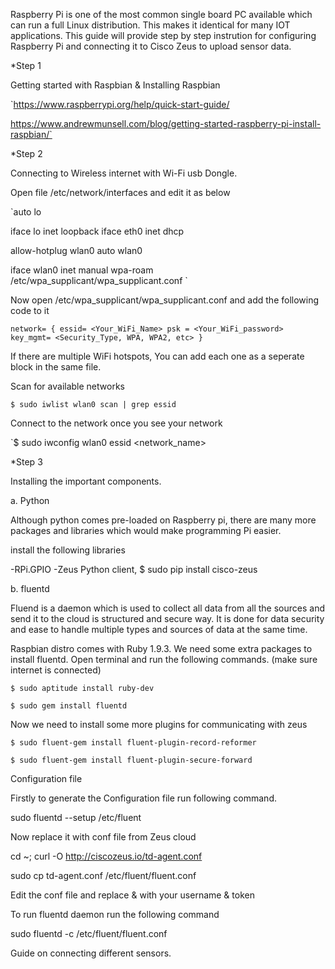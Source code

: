 Raspberry Pi is one of the most common single board PC available which can run a full Linux distribution. This makes it identical for many IOT applications.
This guide will provide step by step instrution for configuring Raspberry Pi and connecting it to Cisco Zeus to upload sensor data.

*Step 1

Getting started with Raspbian & Installing Raspbian

`https://www.raspberrypi.org/help/quick-start-guide/

https://www.andrewmunsell.com/blog/getting-started-raspberry-pi-install-raspbian/`

*Step 2 

Connecting to Wireless internet with Wi-Fi usb Dongle.

Open file /etc/network/interfaces and edit it as below


`auto lo

iface lo inet loopback
iface eth0 inet dhcp

allow-hotplug wlan0
auto wlan0


iface wlan0 inet manual
wpa-roam /etc/wpa_supplicant/wpa_supplicant.conf
`


Now open /etc/wpa_supplicant/wpa_supplicant.conf and add the following code to it

`network= {
        essid= <Your_WiFi_Name>
        psk = <Your_WiFi_password>
        key_mgmt= <Security_Type, WPA, WPA2, etc>
  }`
  
If there are multiple WiFi hotspots, You can add each one as a seperate block in the same file.

Scan for available networks

`$ sudo iwlist wlan0 scan | grep essid`

Connect to the network once you see your network

`$ sudo iwconfig wlan0 essid <network_name>

*Step 3

Installing the important components.

a. Python

Although python comes pre-loaded on Raspberry pi, there are many more packages and libraries which would make programming Pi easier.

install the following libraries

-RPi.GPIO
-Zeus Python client, $ sudo pip install cisco-zeus


b. fluentd

Fluend is a daemon which is used to collect all data from all the sources and send it to the cloud is structured and secure way. It is done for data security and ease to handle multiple types and sources of data at the same time.

Raspbian distro comes with Ruby 1.9.3. We need some extra packages to install fluentd. Open terminal and run the following commands. (make sure internet is connected)

`$ sudo aptitude install ruby-dev`

`$ sudo gem install fluentd`

Now we need to install some more plugins for communicating with zeus

`$ sudo fluent-gem install fluent-plugin-record-reformer`

`$ sudo fluent-gem install fluent-plugin-secure-forward`

Configuration file

Firstly to generate the Configuration file run following command.

sudo fluentd --setup /etc/fluent

Now replace it with conf file from Zeus cloud

cd ~; curl -O http://ciscozeus.io/td-agent.conf

sudo cp td-agent.conf /etc/fluent/fluent.conf

Edit the conf file and replace <YOUR USERNAME HERE> & <YOUR TOKEN HERE> with your username & token

To run fluentd daemon run the following command

sudo fluentd -c /etc/fluent/fluent.conf

Guide on connecting different sensors.



